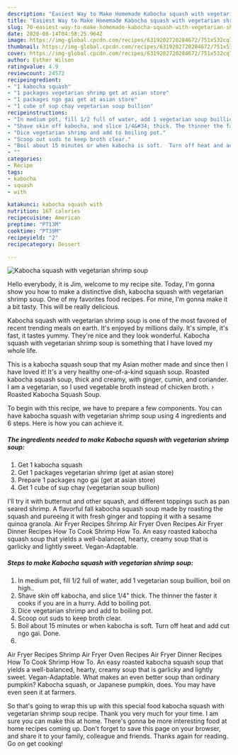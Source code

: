 ```yaml
---
description: "Easiest Way to Make Homemade Kabocha squash with vegetarian shrimp soup"
title: "Easiest Way to Make Homemade Kabocha squash with vegetarian shrimp soup"
slug: 70-easiest-way-to-make-homemade-kabocha-squash-with-vegetarian-shrimp-soup
date: 2020-08-14T04:58:25.964Z
image: https://img-global.cpcdn.com/recipes/6319202720284672/751x532cq70/kabocha-squash-with-vegetarian-shrimp-soup-recipe-main-photo.jpg
thumbnail: https://img-global.cpcdn.com/recipes/6319202720284672/751x532cq70/kabocha-squash-with-vegetarian-shrimp-soup-recipe-main-photo.jpg
cover: https://img-global.cpcdn.com/recipes/6319202720284672/751x532cq70/kabocha-squash-with-vegetarian-shrimp-soup-recipe-main-photo.jpg
author: Esther Wilson
ratingvalue: 4.9
reviewcount: 24572
recipeingredient:
- "1 kabocha squash"
- "1 packages vegetarian shrimp get at asian store"
- "1 packages ngo gai get at asian store"
- "1 cube of sup chay vegetarian soup bullion"
recipeinstructions:
- "In medium pot, fill 1/2 full of water, add 1 vegetarian soup buillion, boil on high.."
- "Shave skin off kabocha, and slice 1/4&#34; thick. The thinner the faster it cooks if you are in a hurry. Add to boiling pot."
- "Dice vegetarian shrimp and add to boiling pot."
- "Scoop out suds to keep broth clear."
- "Boil about 15 minutes or when kabocha is soft.  Turn off heat and add cut ngo gai.  Done."
- ""
categories:
- Recipe
tags:
- kabocha
- squash
- with

katakunci: kabocha squash with 
nutrition: 167 calories
recipecuisine: American
preptime: "PT13M"
cooktime: "PT39M"
recipeyield: "2"
recipecategory: Dessert

---
```



![Kabocha squash with vegetarian shrimp soup](https://img-global.cpcdn.com/recipes/6319202720284672/751x532cq70/kabocha-squash-with-vegetarian-shrimp-soup-recipe-main-photo.jpg)

Hello everybody, it is Jim, welcome to my recipe site. Today, I'm gonna show you how to make a distinctive dish, kabocha squash with vegetarian shrimp soup. One of my favorites food recipes. For mine, I'm gonna make it a bit tasty. This will be really delicious.

Kabocha squash with vegetarian shrimp soup is one of the most favored of recent trending meals on earth. It's enjoyed by millions daily. It's simple, it's fast, it tastes yummy. They're nice and they look wonderful. Kabocha squash with vegetarian shrimp soup is something that I have loved my whole life.

This is a kabocha squash soup that my Asian mother made and since then I have loved it! It&#39;s a very healthy one-of-a-kind squash soup. Roasted kabocha squash soup, thick and creamy, with ginger, cumin, and coriander. I am a vegetarian, so I used vegetable broth instead of chicken broth. › Roasted Kabocha Squash Soup.


To begin with this recipe, we have to prepare a few components. You can have kabocha squash with vegetarian shrimp soup using 4 ingredients and 6 steps. Here is how you can achieve it.

<!--inarticleads1-->

##### The ingredients needed to make Kabocha squash with vegetarian shrimp soup:

1. Get 1 kabocha squash
1. Get 1 packages vegetarian shrimp (get at asian store)
1. Prepare 1 packages ngo gai (get at asian store)
1. Get 1 cube of sup chay (vegetarian soup bullion)


I&#39;ll try it with butternut and other squash, and different toppings such as pan seared shrimp. A flavorful fall kabocha squash soup made by roasting the squash and pureeing it with fresh ginger and topping it with a sesame quinoa granola. Air Fryer Recipes Shrimp Air Fryer Oven Recipes Air Fryer Dinner Recipes How To Cook Shrimp How To. An easy roasted kabocha squash soup that yields a well-balanced, hearty, creamy soup that is garlicky and lightly sweet. Vegan-Adaptable. 

<!--inarticleads2-->

##### Steps to make Kabocha squash with vegetarian shrimp soup:

1. In medium pot, fill 1/2 full of water, add 1 vegetarian soup buillion, boil on high..
1. Shave skin off kabocha, and slice 1/4&#34; thick. The thinner the faster it cooks if you are in a hurry. Add to boiling pot.
1. Dice vegetarian shrimp and add to boiling pot.
1. Scoop out suds to keep broth clear.
1. Boil about 15 minutes or when kabocha is soft.  Turn off heat and add cut ngo gai.  Done.
1. 


Air Fryer Recipes Shrimp Air Fryer Oven Recipes Air Fryer Dinner Recipes How To Cook Shrimp How To. An easy roasted kabocha squash soup that yields a well-balanced, hearty, creamy soup that is garlicky and lightly sweet. Vegan-Adaptable. What makes an even better soup than ordinary pumpkin? Kabocha squash, or Japanese pumpkin, does. You may have even seen it at farmers. 

So that's going to wrap this up with this special food kabocha squash with vegetarian shrimp soup recipe. Thank you very much for your time. I am sure you can make this at home. There's gonna be more interesting food at home recipes coming up. Don't forget to save this page on your browser, and share it to your family, colleague and friends. Thanks again for reading. Go on get cooking!
